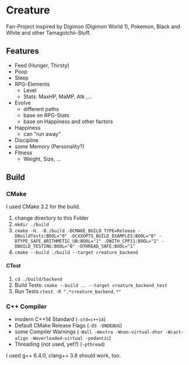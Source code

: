 # Creature

Fan-Project inspired by Digimon (Digimon World 1), Pokemon, Black and White and other Tamagotchii-Stuff.

## Features

 - Feed (Hunger, Thirsty)
 - Poop
 - Sleep
 - RPG-Elements
     - Level
     - Stats: MaxHP, MaMP, Atk ,...
 - Evolve
     - different paths
     - base on RPG-Stats
     - base on Happiness and other factors
 - Happiness
     - can "run away"
 - Discipline
 - some Memory (Personality?)
 - Fitness
     - Weight, Size, ...



## <a name="build"></a> Build

### CMake

I used CMake 3.2 for the build.

 1. change directory to this Folder
 2. `mkdir ./build`
 3. `cmake -H. -B./build -DCMAKE_BUILD_TYPE=Release -DBuildTests:BOOL="0" -DCXXOPTS_BUILD_EXAMPLES:BOOL="0" -DTYPE_SAFE_ARITHMETIC_UB:BOOL="1" -DWITH_CPP11:BOOL="1" -DBUILD_TESTING:BOOL="0" -DTHREAD_SAFE:BOOL="1"`
 4. `cmake --build ./build --target creature_backend`

#### CTest

 1. `cd ./build/backend`
 1. Build Tests: `cmake --build .. --target creature_backend_test`
 2. Run Tests `ctest -R ".*creature_backend.*"` 


### C++ Compiler

 - modern C++14 Standard (`-std=c++14`)
 - Default CMake Release Flags (`-O3 -DNDEBUG`)
 - some Compiler Warnings (`-Wall -Wextra -Wnon-virtual-dtor -Wcast-align -Woverloaded-virtual -pedantic`)
 - Threading (not used, yet?) (`-pthread`)


I used g++ 6.4.0, clang++ 3.8 should work, too.